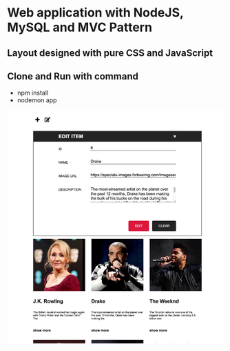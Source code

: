 # Web application with NodeJS, MySQL and MVC Pattern
## Layout designed with pure CSS and JavaScript
## Clone and Run with command
- npm install
- nodemon app

![Layout](README_IMAGE.jpg)